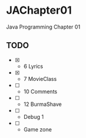 # JAChapter01
Java Programming Chapter 01

## TODO
- [X] - 6 Lyrics
- [X] - 7 MovieClass
- [ ] - 10 Comments
- [ ] - 12 BurmaShave
- [ ] - Debug 1
- [ ] - Game zone

